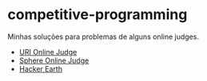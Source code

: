# competitive-programming
Minhas soluções para problemas de alguns online judges.

- [URI Online Judge](https://www.urionlinejudge.com.br/judge/en/profile/2096)
- [Sphere Online Judge](http://br.spoj.com/users/jessicaccp/)
- [Hacker Earth](https://www.hackerearth.com/pt-br/@jessicaccp)
